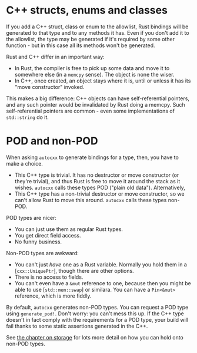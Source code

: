 # C++ structs, enums and classes

If you add a C++ struct, class or enum to the allowlist, Rust bindings will be generated to that type and to any methods it has.
Even if you don't add it to the allowlist, the type may be generated if it's required by some other function - but in this case
all its methods won't be generated.

Rust and C++ differ in an important way:

* In Rust, the compiler is free to pick up some data and move it to somewhere else (in a `memcpy` sense). The object is none the wiser.
* In C++, once created, an object stays where it is, until or unless it has its "move constructor" invoked.

This makes a big difference: C++ objects can have self-referential pointers, and any such pointer would be invalidated by Rust doing
a memcpy. Such self-referential pointers are common - even some implementations of `std::string` do it.

# POD and non-POD

When asking `autocxx` to generate bindings for a type, then, you have to make a choice.

* This C++ type is trivial. It has no destructor or move constructor (or they're trivial), and thus Rust is free to move it around the stack as it wishes. `autocxx` calls these types POD ("plain old data"). Alternatively,
* This C++ type has a non-trivial destructor or move constructor, so we can't allow Rust to move this around. `autocxx` calls these types non-POD.

POD types are nicer:

* You can just use them as regular Rust types.
* You get direct field access.
* No funny business.

Non-POD types are awkward:

* You can't just _have_ one as a Rust variable. Normally you hold them in a [`cxx::UniquePtr`], though there are other options.
* There is no access to fields.
* You can't even have a `&mut` reference to one, because then you might be able to use [`std::mem::swap`] or similara. You can have a `Pin<&mut>` reference, which is more fiddly.

By default, `autocxx` generates non-POD types. You can request a POD type using `generate_pod!`. Don't worry: you can't mess this up. If the C++ type doesn't in fact comply with the requirements for a POD type, your build will fail thanks to some static assertions generated in the C++.

See [the chapter on storage](storage.md) for lots more detail on how you can hold onto non-POD types.
